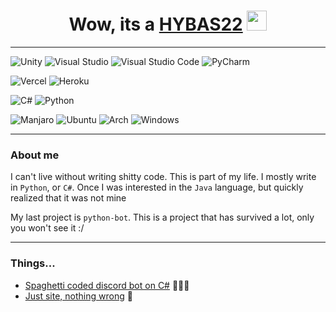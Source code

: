 <h1 align="center">Wow, its a <a href="https://github.com/HYBAS22" target="_blank">HYBAS22</a> 
<img src="https://github.com/blackcater/blackcater/raw/main/images/Hi.gif" height="32"/></h1>

---

![Unity](https://img.shields.io/badge/unity-%23000000.svg?style=for-the-badge&logo=unity&logoColor=white)  ![Visual Studio](https://img.shields.io/badge/Visual%20Studio-5C2D91.svg?style=for-the-badge&logo=visual-studio&logoColor=white) ![Visual Studio Code](https://img.shields.io/badge/Visual%20Studio%20Code-0078d7.svg?style=for-the-badge&logo=visual-studio-code&logoColor=white)
![PyCharm](https://img.shields.io/badge/pycharm-143?style=for-the-badge&logo=pycharm&logoColor=black&color=black&labelColor=green) 

![Vercel](https://img.shields.io/badge/vercel-%23000000.svg?style=for-the-badge&logo=vercel&logoColor=white) ![Heroku](https://img.shields.io/badge/heroku-%23430098.svg?style=for-the-badge&logo=heroku&logoColor=white)

![C#](https://img.shields.io/badge/c%23-%23239120.svg?style=for-the-badge&logo=c-sharp&logoColor=white) ![Python](https://img.shields.io/badge/python-3670A0?style=for-the-badge&logo=python&logoColor=ffdd54)

![Manjaro](https://img.shields.io/badge/Manjaro-35BF5C?style=for-the-badge&logo=Manjaro&logoColor=white) ![Ubuntu](https://img.shields.io/badge/Ubuntu-E95420?style=for-the-badge&logo=ubuntu&logoColor=white) ![Arch](https://img.shields.io/badge/Arch%20Linux-1793D1?logo=arch-linux&logoColor=fff&style=for-the-badge) ![Windows](https://img.shields.io/badge/Windows-0078D6?style=for-the-badge&logo=windows&logoColor=white)

---

### About me

I can't live without writing shitty code. This is part of my life. I mostly write in `Python`, or `C#`. Once I was interested in the `Java` language, but quickly realized that it was not mine

My last project is `python-bot`. This is a project that has survived a lot, only you won't see it :/

---

### Things...

<!--START_SECTION:posts-->
* [Spaghetti coded discord bot on C#](https://github.com/HYBAS22/discord-bot-csharp) 👨🏽‍💻
* [Just site, nothing wrong](https://github.com/HYBAS22/hybik-site) 🤗
<!--END_SECTION:posts-->

<!--
**HYBAS22/hybas22** is a ✨ _special_ ✨ repository because its `README.md` (this file) appears on your GitHub profile.

Here are some ideas to get you started:
- 🌱 I’m currently learning ...
- 👯 I’m looking to collaborate on ...
- 🤔 I’m looking for help with ...
- 💬 Ask me about ...
- 📫 How to reach me: ...
- 😄 Pronouns: ...
- ⚡ Fun fact: ...
-->
